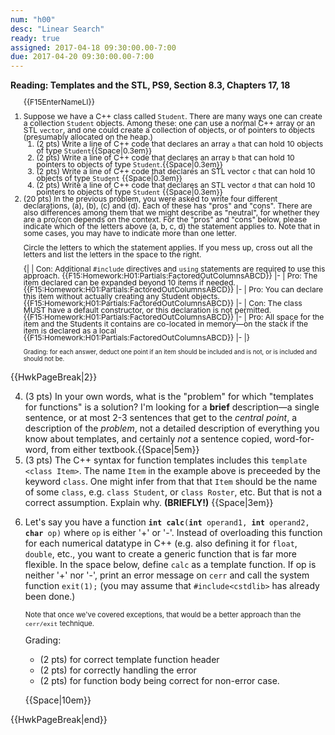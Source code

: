 ```yaml
---
num: "h00"
desc: "Linear Search"
ready: true
assigned: 2017-04-18 09:30:00.00-7:00
due: 2017-04-20 09:30:00.00-7:00
---
```

 
 <div style='display:none'>
https://ucsb-cs32-s17.github.io/hwk/h01/
</div>

<b>Reading: Templates and the STL,  PS9, Section 8.3, Chapters 17, 18</b>

<!-- ADJUST NUMBER SO THAT STUFF FITS NICELY ON SECOND PAGE 
        LARGEST NUMBER THAT FITS; TRADEOFF READABILITY AND COMPACTNESS -->

<div id="pageOneContent" style="font-size:87%; line-height:90%">

<ol start="1" style="margin-bottom:0px; padding-bottom:0px;">

{{F15EnterNameLI}}

<li> Suppose we have a C++ class called <code>Student</code>. There are many ways one can create a collection <code>Student</code> objects.  Among these: one can use a normal C++ array or an STL <code>vector</code>, and one could create a collection of objects, or of pointers to objects (presumably allocated on the heap.) 
<ol> 
 <li>(2 pts) Write a line of C++ code that declares an array <code>a</code> that can hold 10 objects of type <code>Student</code>{{Space|0.3em}}</li>
 <li>(2 pts) Write a line of C++ code that declares an array <code>b</code> that can hold 10 pointers to objects of type <code>Student</code>.{{Space|0.3em}}</li>
 <li>(2 pts) Write a line of C++ code that declares an STL vector <code>c</code> that can hold 10 objects of type <code>Student</code> {{Space|0.3em}}</li>
 <li>(2 pts) Write a line of C++ code that declares an STL vector <code>d</code> that can hold 10 pointers to objects of type <code>Student</code> {{Space|0.3em}}</li>
</ol>
</li>

<li style="margin-bottom:0px; padding-bottom:0px;"> (20 pts) In the previous problem, you were asked to write four different declarations, (a), (b), (c) and (d).  Each of these has "pros" and "cons".  There are also differences among them that we might describe as "neutral", for whether they are a pro/con depends on the context.   For the "pros" and "cons" below, please indicate which of the letters above (a, b, c, d) the statement applies to.   Note that in some cases, you may have to indicate more than one letter.

Circle the letters to which the statement applies.  If you mess up, cross out all the letters and list the letters in the space to the right.

{|
| Con: Additional <code>#include</code> directives and <code>using</code> statements are required to use this approach.
{{F15:Homework:H01:Partials:FactoredOutColumnsABCD}}
|-
| Pro: The item declared can be expanded beyond 10 items if needed.
{{F15:Homework:H01:Partials:FactoredOutColumnsABCD}}
|-
| Pro: You can declare this item without actually creating any Student objects.
{{F15:Homework:H01:Partials:FactoredOutColumnsABCD}}
|-
| Con: The class MUST have a default constructor, or this declaration is not permitted.
{{F15:Homework:H01:Partials:FactoredOutColumnsABCD}}
|-
| Pro: All space for the item and the Students it contains are co-located in memory&mdash;on the stack if the item is declared as a local 
{{F15:Homework:H01:Partials:FactoredOutColumnsABCD}}
|-
|}

<p style="font-size:80%; margin-bottom:0px; padding-bottom:0px;">Grading: for each answer, deduct one point if an item should be included and is not, or is included and should not be.</p>
</li>
</ol>

</div> <!-- id="pageOneContent" -->

{{HwkPageBreak|2}}

<div id="pageTwoContent" style="font-size:100%;"> 

<ol start="4">

<li>(3 pts) In your own words, what is the "problem" for which "templates for functions" is a solution?   I'm looking for a <b>brief</b> description&mdash;a single sentence, or at most 2-3 sentences that get to the <em>central point</em>, a description of the <em>problem</em>, not a detailed description of everything you know about templates, and certainly <em>not</em> a sentence copied, word-for-word, from either textbook.{{Space|5em}} </li>

<li>(3 pts) The C++ syntax for function templates includes this <code>template &lt;class Item&gt;</code>.    The name <code>Item</code> in the example above is preceeded by the keyword <code>class</code>.  One might infer from that that <code>Item</code> should be the name of some <code>class</code>, e.g. <code>class Student</code>, or <code>class Roster</code>, etc.   But that is not a correct assumption.  Explain why. <b>(BRIEFLY!)</b> {{Space|3em}} </li>

<li> <p>Let's say you have a function <code><b>int calc</b>(<b>int</b> operand1, <b>int</b> operand2, <b>char</b> op)</code> where <code>op</code> is either '+' or '-'.    Instead of overloading this function for each numerical datatype in C++ (e.g. also defining it for <code>float</code>, <code>double</code>, etc., you want to create a generic function that is far more flexible.  In the space below, define <code>calc</code> as a template function.  If op is neither '+' nor '-', print an error message on <code>cerr</code> and call the system function <code>exit(1);</code> (you may assume that <code>#include&lt;cstdlib&gt;</code> has already been done.)  </p>

<p style="font-size:80%">Note that once we've covered exceptions, that would be a better approach than the <code>cerr/exit</code> technique.</p>

<div style='font-size:100%'>Grading:
 <ul>
  <li> (2 pts) for correct template function header</li>
  <li> (2 pts) for correctly handling the error</li>
  <li> (2 pts) for function body being correct for non-error case.</li>
</ul>
</div>

{{Space|10em}} 

</li>

</ol>


</div> <!-- id="pageTwoContent" -->

{{HwkPageBreak|end}}
